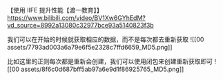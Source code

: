 【使用 IIFE 提升性能【渡一教育】】https://www.bilibili.com/video/BV1Xw6GYhEdM?vd_source=8992a13080c32977bce93a5140823f3b

我们可以在开始的时候就获取相应的数据，而不是每次都去重新获取
![[00 assets/7793ad003a6a79e6f5e2328c7ffd6659_MD5.png]]

比如这里的正则每次都是重新会创建，我们可以使用闭包来创建重新获取即可
![[00 assets/8f6c0d687bff5ab97a6e9d1f86925765_MD5.png]]
